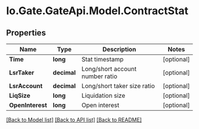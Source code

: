 
# Io.Gate.GateApi.Model.ContractStat

## Properties

Name | Type | Description | Notes
------------ | ------------- | ------------- | -------------
**Time** | **long** | Stat timestamp | [optional] 
**LsrTaker** | **decimal** | Long/short account number ratio | [optional] 
**LsrAccount** | **decimal** | Long/short taker size ratio | [optional] 
**LiqSize** | **long** | Liquidation size | [optional] 
**OpenInterest** | **long** | Open interest | [optional] 

[[Back to Model list]](../README.md#documentation-for-models)
[[Back to API list]](../README.md#documentation-for-api-endpoints)
[[Back to README]](../README.md)
